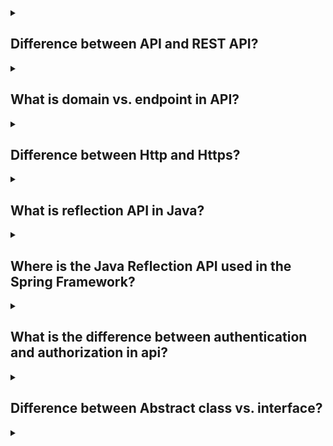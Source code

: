 <details><summary>

## Difference between API and REST API?
</summary>
An API (Application Programming Interface) is a set of rules that define how applications or devices can connect to and communicate with each other. A REST API is a specific type of API that adheres to the constraints of the REST architectural style. REST stands for Representational State Transfer. REST is a style of web architecture that governs the behavior of clients and servers. REST APIs use HTTP requests to interact with data. Traditional APIs can use a variety of protocols.
REST APIs are also known as RESTful APIs. When a client requests a resource using a REST API, the server transfers back the current state of the resource in a standardized representation.
</details>
<details><summary>

## What is domain vs. endpoint in API?
</summary>
A domain is a library of common components, such as parameters, responses, and data models, that are used across multiple API definitions. An endpoint is a component of an API. It's a specific location within an API that accepts requests and sends back responses.
Endpoints are the locations of the resources, and the API uses endpoint URLs to retrieve the requested resources. For example, assuming the base URL of https://api.example.com/v1, the /users endpoint refers to https://api.example.com/v1/users.
APIs work by sending requests for information from a web application or web server and receiving a response.
</details>
<details><summary>

## Difference between Http and Https?
</summary>

HTTP (Hypertext Transfer Protocol) is the primary protocol for transmitting information across the internet. HTTPS (Hypertext Transfer Protocol Secure) is a more secure version of HTTP. The main difference between the two is that HTTPS uses encryption to protect information as it is sent between clients and servers. HTTPS encrypts data entered into a user's device and data going from the website to the browser. This makes it difficult for anyone to intercept information like passwords or credit card numbers.

Here are some other differences between HTTP and HTTPS:
- HTTP sends data over port 80, while HTTPS uses port 443.
- HTTP operates at the application layer, while HTTPS operates at the transport layer.
- HTTP transfers data in plain text, while HTTPS transfers data in cipher text.
- HTTP is faster than HTTPS because HTTPS consumes computation power to encrypt the communication channel.

HTTPS requires an SSL certificate and a CA signature, while HTTP does not require SSL certificates.
</details>
<details><summary>

## What is reflection API in Java?
</summary>
The Java Reflection API is a set of classes and interfaces that allows Java code to examine or modify the runtime behavior of a class at run time. The java.lang.Class class provides many methods that can be used to get metadata, and examine and change the run time behavior of a class. The java.lang and java.lang.reflect packages provide classes for Java reflection.

The Reflection API is mainly used in:
- IDE (Integrated Development Environment) e.g., Eclipse, MyEclipse, NetBeans, etc.
- Debugger
- Test Tools etc.

Here are some examples of how the Reflection API can be used:
- To get information about the fields, methods, and constructors of a class.
- To create instances of classes at runtime.
- To invoke methods at runtime.
- To get and set the values of fields at runtime.
- To override the access control restrictions on classes and members.

The Reflection API is a powerful tool that can be used to do things that would not be possible without it. However, it is important to use it carefully, as it can also be used to do things that could have unintended consequences.
</details>
<details><summary>

## Where is the Java Reflection API used in the Spring Framework?
</summary>
The Java Reflection API is used in the Spring Framework in a number of places, including:

- To create Spring beans at runtime.
- To inject dependencies into Spring Beans.
- To resolve the type of a Spring bean at runtime.
- To invoke methods on Spring beans.
- To get and set the values of fields on Spring beans.
- To override the access control restrictions on Spring beans.


The use of the Java Reflection API in the Spring Framework allows for a greater degree of flexibility and extensibility than would be possible without it. For example, it allows Spring beans to be created at runtime, even if the classes for those beans are not known at compile time. This can be useful in situations where the Spring beans are dynamically generated or loaded from a database.


The use of the Java Reflection API in the Spring Framework also makes it possible to inject dependencies into Spring beans that are not known at compile time. This can be useful in situations where the dependencies are provided by a third-party library or are dynamically generated.


Overall, the use of the Java Reflection API in the Spring Framework makes it a more powerful and flexible framework than would be possible without it.
</details>
<details><summary>

## What is the difference between authentication and authorization in api?
</summary>

Authentication and authorization are two different security functions. Authentication verifies a user's identity, while authorization determines what resources a user can access.

Authentication is the process of verifying a user's identity before granting access to an API. Authorization is the process of determining what resources a user can access.

For example, when you go through security at an airport, you show your ID to authenticate your identity. Authorization is like an airline determining which people can come on board.

Authentication and authorization are often used interchangeably, but they are two separate functions.
</details>
<details><summary>

## Difference between Abstract class vs. interface?
</summary>

Abstract classes and interfaces are both used for abstraction in object-oriented programming. The main difference between the two is that abstract classes can have state, while interfaces cannot. Abstract classes are used to define default behavior for subclasses. Interfaces are used to define behavior that can be implemented by multiple unrelated classes.

Here are some other differences between abstract classes and interfaces:

- Abstract classes can have abstract and non-abstract methods, while interfaces can only have abstract, static, and default methods.
- Abstract classes can extend one abstract class and implement multiple interfaces, while interfaces can only extend other interfaces.
- Abstract classes have no restrictions on field and method modifiers, while in an interface, all are public by default.
- Abstract classes can have instance and static initialization blocks, while interfaces cannot.
- Abstract classes can be used to provide a base for a hierarchy of classes or provide a common implementation. Interfaces can be used to define a contract behavior.
</details>
<details><summary>

## 
</summary>


</details>

